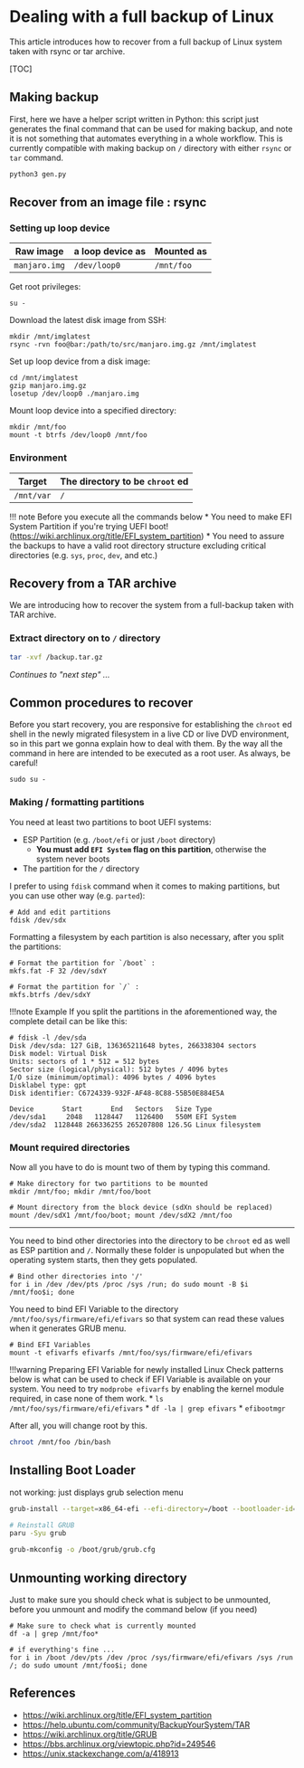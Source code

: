 # Dealing with a full backup of Linux

This article introduces how to recover from a full backup of Linux system taken with rsync or tar archive.

[TOC]

## Making backup

First, here we have a helper script written in Python: this script just generates the final command that can be used for making backup, and note it is not something that automates everything in a whole workflow. This is currently compatible with making backup on `/` directory with either `rsync` or `tar` command. 

```bash
python3 gen.py
```

## Recover from an image file : rsync

### Setting up loop device

Raw image     | a loop device as    | Mounted as
------------- | ------------------- | ----------
`manjaro.img` | `/dev/loop0`        | `/mnt/foo`

Get root privileges:

```shell
su -
```

Download the latest disk image from SSH:

```shell
mkdir /mnt/imglatest
rsync -rvn foo@bar:/path/to/src/manjaro.img.gz /mnt/imglatest
```

Set up loop device from a disk image:

```shell
cd /mnt/imglatest
gzip manjaro.img.gz
losetup /dev/loop0 ./manjaro.img 
```

Mount loop device into a specified directory:

```shell
mkdir /mnt/foo
mount -t btrfs /dev/loop0 /mnt/foo
```


### Environment

Target     | The directory to be `chroot` ed
---------- | -------------------------------
`/mnt/var` | `/`

!!! note Before you execute all the commands below
    * You need to make EFI  System Partition if you're trying UEFI boot! (<https://wiki.archlinux.org/title/EFI_system_partition>)
    * You need to assure the backups to have a valid root directory structure excluding critical directories (e.g. `sys`, `proc`, `dev`, and etc.)

## Recovery from a TAR archive

We are introducing how to recover the system from a full-backup taken with TAR archive.

### Extract directory on to `/` directory
```bash
tar -xvf /backup.tar.gz
```

*Continues to "next step" ...*

## Common procedures to recover

Before you start recovery, you are responsive for establishing the `chroot` ed shell in the newly migrated filesystem in a live CD or live DVD environment, so in this part we gonna explain how to deal with them. By the way all the command in here are intended to be executed as a root user. As always, be careful!

```shell
sudo su -
```

### Making / formatting partitions

You need at least two partitions to boot UEFI systems:

* ESP Partition (e.g. `/boot/efi` or just `/boot` directory)
	* **You must add `EFI System` flag on this partition**, otherwise the system never boots
* The partition for the `/` directory

I prefer to using `fdisk` command when it comes to making partitions, but you can use other way (e.g. `parted`): 

```shell
# Add and edit partitions
fdisk /dev/sdx
```

Formatting a filesystem by each partition is also necessary, after you split the partitions:

```shell
# Format the partition for `/boot` :
mkfs.fat -F 32 /dev/sdxY

# Format the partition for `/` :
mkfs.btrfs /dev/sdxY
```


!!!note Example
		If you split the partitions in the aforementioned way, the complete detail can be like this:

```plain
# fdisk -l /dev/sda
Disk /dev/sda: 127 GiB, 136365211648 bytes, 266338304 sectors
Disk model: Virtual Disk    
Units: sectors of 1 * 512 = 512 bytes
Sector size (logical/physical): 512 bytes / 4096 bytes
I/O size (minimum/optimal): 4096 bytes / 4096 bytes
Disklabel type: gpt
Disk identifier: C6724339-932F-AF48-8C88-55B50E884E5A

Device       Start       End   Sectors   Size Type
/dev/sda1     2048   1128447   1126400   550M EFI System
/dev/sda2  1128448 266336255 265207808 126.5G Linux filesystem
```

### Mount required directories

Now all you have to do is mount two of them by typing this command.

```shell
# Make directory for two partitions to be mounted
mkdir /mnt/foo; mkdir /mnt/foo/boot
```

```shell
# Mount directory from the block device (sdXn should be replaced)
mount /dev/sdX1 /mnt/foo/boot; mount /dev/sdX2 /mnt/foo
```

---
You need to bind other directories into the directory to be `chroot` ed as well as ESP partition and `/`. Normally these folder is unpopulated but when the operating system starts, then they gets populated.

```shell
# Bind other directories into '/'
for i in /dev /dev/pts /proc /sys /run; do sudo mount -B $i /mnt/foo$i; done
```

You need to bind EFI Variable to the directory `/mnt/foo/sys/firmware/efi/efivars` so that system can read these values when it generates GRUB menu.

```shell
# Bind EFI Variables
mount -t efivarfs efivarfs /mnt/foo/sys/firmware/efi/efivars
```

!!!warning Preparing EFI Variable for newly installed Linux
    Check patterns below is what can be used to check if EFI Variable is available on your system. You need to try `modprobe efivarfs` by enabling the kernel module required, in case none of them work.
    * `ls /mnt/foo/sys/firmware/efi/efivars`
    * `df -la | grep efivars`
    * `efibootmgr`

After all, you will change root by this.

```bash
chroot /mnt/foo /bin/bash
```

## Installing Boot Loader

not working: just displays grub selection menu 

```bash
grub-install --target=x86_64-efi --efi-directory=/boot --bootloader-id=GRUB
```

```bash
# Reinstall GRUB
paru -Syu grub
```

```bash
grub-mkconfig -o /boot/grub/grub.cfg
```


## Unmounting working directory

Just to make sure you should check what is subject to be unmounted, before you unmount and modify the command below (if you need)

```shell
# Make sure to check what is currently mounted
df -a | grep /mnt/foo*
```

```shell
# if everything's fine ...
for i in /boot /dev/pts /dev /proc /sys/firmware/efi/efivars /sys /run /; do sudo umount /mnt/foo$i; done
```


## References

* <https://wiki.archlinux.org/title/EFI_system_partition>
* <https://help.ubuntu.com/community/BackupYourSystem/TAR>
* <https://wiki.archlinux.org/title/GRUB>
* <https://bbs.archlinux.org/viewtopic.php?id=249546>
* <https://unix.stackexchange.com/a/418913>
